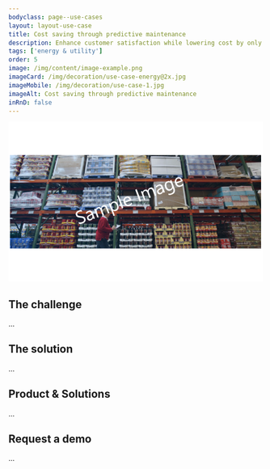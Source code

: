 ```yaml
---
bodyclass: page--use-cases
layout: layout-use-case
title: Cost saving through predictive maintenance
description: Enhance customer satisfaction while lowering cost by only replacing parts that need replacing and maintaining assets driven by maintenance history and inventory.
tags: ['energy & utility']
order: 5
image: /img/content/image-example.png
imageCard: /img/decoration/use-case-energy@2x.jpg
imageMobile: /img/decoration/use-case-1.jpg
imageAlt: Cost saving through predictive maintenance
inRnD: false
---
```

![Cost saving through predictive maintenance](/img/sample-usecase.png)

## The challenge

...

## The solution

...

## Product & Solutions

...

## Request a demo

...
